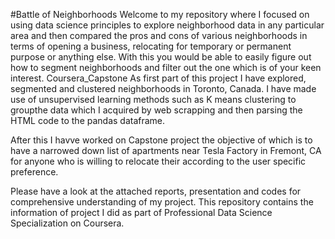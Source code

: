 #Battle of Neighborhoods 
Welcome to my repository where I focused on using data science principles to explore neighborhood data in any particular area and then compared the pros and cons of various neighborhoods in terms of opening a business, relocating for temporary or permanent purpose or anything else. With this you would be able to easily figure out how to segment neighborhoods and filter out the one which is of your keen interest.
Coursera_Capstone
As first part of this project I have explored, segmented and clustered neighborhoods in Toronto, Canada. I have made use of unsupervised learning methods such as K means clustering to groupthe data which I acquired by web scrapping and then parsing the HTML code to the pandas dataframe.

After this I havve worked on Capstone project the objective of which is to have a narrowed down list of apartments near Tesla Factory in Fremont, CA for anyone who is willing to relocate their according to the user specific preference. 

Please have a look at the attached reports, presentation and codes for comprehensive understanding of my project.
This repository contains the information of project I did as part of Professional Data Science Specialization on Coursera.

